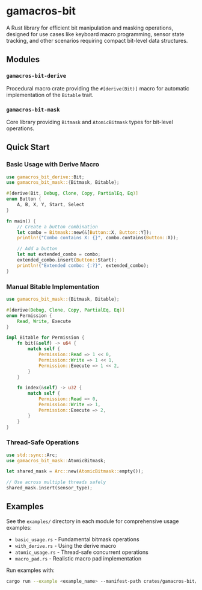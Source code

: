 # gamacros-bit

A Rust library for efficient bit manipulation and masking operations, designed for use cases like keyboard macro programming, sensor state tracking, and other scenarios requiring compact bit-level data structures.

## Modules

### `gamacros-bit-derive`
Procedural macro crate providing the `#[derive(Bit)]` macro for automatic implementation of the `Bitable` trait.

### `gamacros-bit-mask`
Core library providing `Bitmask` and `AtomicBitmask` types for bit-level operations.

## Quick Start

### Basic Usage with Derive Macro

```rust
use gamacros_bit_derive::Bit;
use gamacros_bit_mask::{Bitmask, Bitable};

#[derive(Bit, Debug, Clone, Copy, PartialEq, Eq)]
enum Button {
    A, B, X, Y, Start, Select
}

fn main() {
    // Create a button combination
    let combo = Bitmask::new(&[Button::X, Button::Y]);
    println!("Combo contains X: {}", combo.contains(Button::X));

    // Add a button
    let mut extended_combo = combo;
    extended_combo.insert(Button::Start);
    println!("Extended combo: {:?}", extended_combo);
}
```

### Manual Bitable Implementation

```rust
use gamacros_bit_mask::{Bitmask, Bitable};

#[derive(Debug, Clone, Copy, PartialEq, Eq)]
enum Permission {
    Read, Write, Execute
}

impl Bitable for Permission {
    fn bit(&self) -> u64 {
        match self {
            Permission::Read => 1 << 0,
            Permission::Write => 1 << 1,
            Permission::Execute => 1 << 2,
        }
    }

    fn index(&self) -> u32 {
        match self {
            Permission::Read => 0,
            Permission::Write => 1,
            Permission::Execute => 2,
        }
    }
}
```

### Thread-Safe Operations

```rust
use std::sync::Arc;
use gamacros_bit_mask::AtomicBitmask;

let shared_mask = Arc::new(AtomicBitmask::empty());

// Use across multiple threads safely
shared_mask.insert(sensor_type);
```

## Examples

See the `examples/` directory in each module for comprehensive usage examples:

- `basic_usage.rs` - Fundamental bitmask operations
- `with_derive.rs` - Using the derive macro
- `atomic_usage.rs` - Thread-safe concurrent operations
- `macro_pad.rs` - Realistic macro pad implementation

Run examples with:
```bash
cargo run --example <example_name> --manifest-path crates/gamacros-bit/mask/Cargo.toml
```
